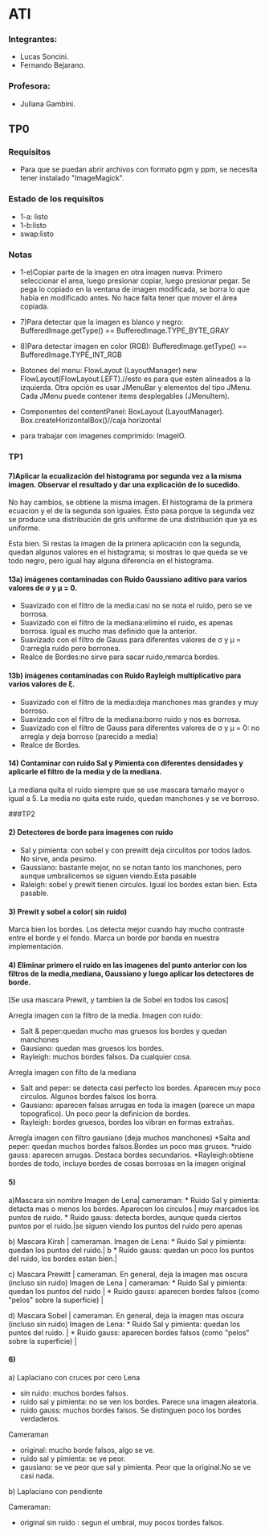 # ATI

### Integrantes:
* Lucas Soncini.
* Fernando Bejarano.

### Profesora:
* Juliana Gambini.

## TP0

### Requisitos
* Para que se puedan abrir archivos con formato pgm y ppm, se necesita tener instalado "ImageMagick".

### Estado de los requisitos
* 1-a: listo
* 1-b:listo
* swap:listo
### Notas
* 1-e)Copiar parte de la imagen en otra imagen nueva:
Primero seleccionar el area, luego presionar copiar, luego presionar pegar. Se pega lo copiado en la ventana de imagen modificada, se borra lo que habia en modificado antes. No hace falta tener que mover el área copiada.

* 7)Para detectar que la imagen es blanco y negro: BufferedImage.getType() == BufferedImage.TYPE_BYTE_GRAY

* 8)Para detectar imagen en color (RGB):
BufferedImage.getType() == BufferedImage.TYPE_INT_RGB

* Botones del menu: FlowLayout (LayoutManager)
new FlowLayout(FlowLayout.LEFT).//esto es para que esten alineados a la izquierda.
Otra opción es usar JMenuBar y elementos del tipo JMenu. Cada JMenu puede contener items desplegables (JMenuItem).
* Componentes del contentPanel: BoxLayout (LayoutManager).
Box.createHorizontalBox()//caja horizontal 
* para trabajar con imagenes comprimido: ImageIO.


### TP1

#### 7)Aplicar la ecualización del histograma por segunda vez a la misma imagen. Observar el resultado y dar una explicación de lo sucedido.

 No hay cambios, se obtiene la misma imagen. El histograma de la primera ecuacion y el de la segunda son iguales. Esto pasa porque la segunda vez se produce una distribución de gris uniforme de una distribución que ya es uniforme.

 
 Esta bien. Si restas la imagen de la primera aplicación con la segunda, quedan algunos valores en el histograma; si mostras lo que queda se ve todo negro, pero igual hay alguna diferencia en el histograma.
 
#### 13a) imágenes contaminadas con Ruido Gaussiano aditivo para varios valores de σ y μ = 0.
 * Suavizado con el filtro de la media:casi no se nota el ruido, pero se ve borrosa.
 * Suavizado con el filtro de la mediana:elimino el ruido, es apenas borrosa. Igual es mucho mas definido que la anterior.
 * Suavizado con el filtro de Gauss para diferentes valores de σ y μ = 0:arregla ruido pero borronea.
 * Realce de Bordes:no sirve para sacar ruido,remarca bordes.

#### 13b) imágenes contaminadas con Ruido Rayleigh multiplicativo para varios valores de ξ.
 * Suavizado con el filtro de la media:deja manchones mas grandes y muy borroso.
 * Suavizado con el filtro de la mediana:borro ruido y nos es borrosa.
 * Suavizado con el filtro de Gauss para diferentes valores de σ y μ = 0: no arregla y deja borroso (parecido a media)
 * Realce de Bordes.
 
#### 14) Contaminar con ruido Sal y Pimienta con diferentes densidades y aplicarle el filtro de la media y de la mediana.
 La mediana quita el ruido siempre que se use mascara tamaño mayor o igual a 5.
 La media no quita este ruido, quedan manchones y se ve borroso.

###TP2

#### 2) Detectores de borde para imagenes con ruido
 * Sal y pimienta: con sobel y con prewitt deja circulitos por todos lados. No sirve, anda pesimo.
 * Gaussiano: bastante mejor, no se notan tanto los manchones, pero aunque umbralicemos se siguen viendo.Esta pasable
 * Raleigh: sobel y prewit tienen circulos. Igual los bordes estan bien. Esta pasable.
 
#### 3) Prewit y sobel a color( sin ruido)
Marca bien los bordes. Los detecta mejor cuando hay mucho contraste entre el borde y el fondo.
Marca un borde por banda en nuestra implementación.

#### 4) Eliminar primero el ruido en las imagenes del punto anterior con los filtros de la media,mediana, Gaussiano y luego aplicar los detectores de borde.
 [Se usa mascara Prewit, y tambien la de Sobel en todos los casos]
 
 Arregla imagen con la filtro de la media.
 Imagen con ruido:
 * Salt & peper:quedan mucho mas gruesos los bordes y quedan manchones
 * Gausiano: quedan mas gruesos los bordes.
 * Rayleigh: muchos bordes falsos. Da cualquier cosa. 
 
 Arregla imagen con filto de la mediana
 * Salt and peper: se detecta casi perfecto los bordes. Aparecen muy poco circulos. Algunos bordes falsos los borra.
 * Gausiano: aparecen falsas arrugas en toda la imagen (parece un mapa topografico). Un poco peor la definicion de bordes. 
 * Rayleigh: bordes gruesos, bordes los vibran en formas extrañas.
 
 
 Arregla imagen con filtro gausiano (deja muchos manchones)
 *Salta and peper: quedan muchos bordes falsos.Bordes un poco mas grusos.
 *ruido gauss: aparecen arrugas. Destaca bordes secundarios.
 *Rayleigh:obtiene bordes de todo, incluye bordes de cosas borrosas en la imagen original 
 
 
 
#### 5)
a)Mascara sin nombre
Imagen de Lena| cameraman: 
	* Ruido Sal y pimienta: detacta mas o menos los bordes. Aparecen los circulos.| muy marcados los puntos de ruido.
	* Ruido gauss: detecta bordes, aunque queda ciertos puntos por el ruido.|se siguen viendo los puntos del ruido pero apenas
	
b) Mascara Kirsh | cameraman.
Imagen de Lena:
	* Ruido Sal y pimienta: quedan los puntos del ruido.| b
	* Ruido gauss: quedan un poco los puntos del ruido, los bordes estan bien.|
	
c) Mascara Prewitt | cameraman.
En general, deja la imagen mas oscura (incluso sin ruido)
Imagen de Lena | cameraman:
	* Ruido Sal y pimienta: quedan los puntos del ruido |
	* Ruido gauss:  aparecen bordes falsos (como "pelos" sobre la superficie) | 



d) Mascara Sobel | cameraman.
En general, deja la imagen mas oscura (incluso sin ruido)
Imagen de Lena:
	* Ruido Sal y pimienta: quedan los puntos del ruido. |
	* Ruido gauss:  aparecen bordes falsos (como "pelos" sobre la superficie) | 
	
	
#### 6) 
a) Laplaciano con cruces por cero
Lena
* sin ruido: muchos bordes falsos.
* ruido sal y pimienta: no se ven los bordes. Parece una imagen aleatoria.
* ruido gauss: muchos bordes falsos. Se distinguen poco los bordes verdaderos.

Cameraman
* original: mucho borde falsos, algo se ve.
* ruido sal y pimienta: se ve peor.
* gausiano: se ve peor que sal y pimienta. Peor que la original.No se ve casi nada.

b) Laplaciano con pendiente

Cameraman:
* original sin ruido : segun el umbral, muy pocos bordes falsos.





	
	
	